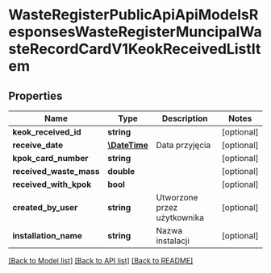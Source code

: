 # WasteRegisterPublicApiApiModelsResponsesWasteRegisterMuncipalWasteRecordCardV1KeokReceivedListItem

## Properties
Name | Type | Description | Notes
------------ | ------------- | ------------- | -------------
**keok_received_id** | **string** |  | [optional] 
**receive_date** | [**\DateTime**](\DateTime.md) | Data przyjęcia | [optional] 
**kpok_card_number** | **string** |  | [optional] 
**received_waste_mass** | **double** |  | [optional] 
**received_with_kpok** | **bool** |  | [optional] 
**created_by_user** | **string** | Utworzone przez użytkownika | [optional] 
**installation_name** | **string** | Nazwa instalacji | [optional] 

[[Back to Model list]](../README.md#documentation-for-models) [[Back to API list]](../README.md#documentation-for-api-endpoints) [[Back to README]](../README.md)


